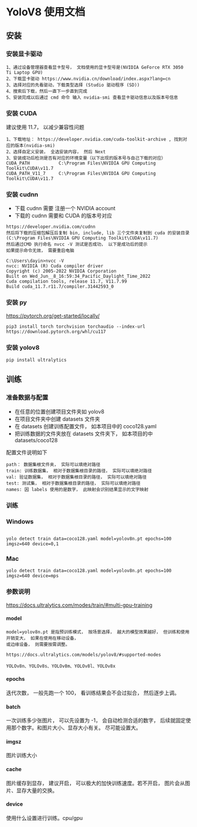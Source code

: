 # YoloV8 使用文档

## 安装

### 安装显卡驱动

```
1、通过设备管理器查看显卡型号， 文档使用的显卡型号是(NVIDIA GeForce RTX 3050 Ti Laptop GPU)
2、下载显卡驱动 https://www.nvidia.cn/download/index.aspx?lang=cn
3、选择对应的先看驱动，下载类型选择 (Studio 驱动程序 (SD))
4、搜索后下载，然后一直下一步直到完成
5、安装完成以后通过 cmd 命令 输入 nvidia-smi 查看显卡驱动信息以及版本号信息
```

### 安装 CUDA

建议使用 11.7， 以减少兼容性问题

```
1、下载地址： https://developer.nvidia.com/cuda-toolkit-archive , 找到对应的版本(nvidia-smi)
2、选择自定义安装， 全选安装内容， 然后 Next
3、安装成功后检测是否有对应的环境变量（以下出现的版本号与自己下载的对应）
CUDA_PATH           C:\Program Files\NVIDIA GPU Computing Toolkit\CUDA\v11.7
CUDA_PATH_V11_7     C:\Program Files\NVIDIA GPU Computing Toolkit\CUDA\v11.7
```

### 安装 cudnn

- 下载 cudnn 需要 注册一个 NVIDIA account
- 下载的 cudnn 需要和 CUDA 的版本号对应

```
https://developer.nvidia.com/cudnn
然后将下载的压缩包解压后复制 bin, include, lib 三个文件夹复制到 cuda 的安装目录 (C:\Program Files\NVIDIA GPU Computing Toolkit\CUDA\v11.7)
然后通过CMD 执行命名 nvcc -V 测试是否成功， 以下是成功后的提示
如果提示命令无效， 需要重启电脑

C:\Users\dayin>nvcc -V
nvcc: NVIDIA (R) Cuda compiler driver
Copyright (c) 2005-2022 NVIDIA Corporation
Built on Wed_Jun__8_16:59:34_Pacific_Daylight_Time_2022
Cuda compilation tools, release 11.7, V11.7.99
Build cuda_11.7.r11.7/compiler.31442593_0
```

### 安装 py

https://pytorch.org/get-started/locally/

```
pip3 install torch torchvision torchaudio --index-url https://download.pytorch.org/whl/cu117
```

### 安装 yolov8

```
pip install ultralytics
```

## 训练

### 准备数据与配置

- 在任意的位置创建项目文件夹如 yolov8
- 在项目文件夹中创建 datasets 文件夹
- 在 datasets 创建训练配置文件， 如本项目中的 coco128.yaml
- 把训练数据的文件夹放在 datasets 文件夹下， 如本项目的中 datasets/coco128

配置文件说明如下

```
path： 数据集根文件夹， 实际可以填绝对路径
train: 训练数据集， 相对于数据集根目录的路径， 实际可以填绝对路径
val: 验证数据集， 相对于数据集根目录的路径， 实际可以填绝对路径
test: 测试集， 相对于数据集根目录的路径， 实际可以填绝对路径
names: 因 labels 使用的是数字， 此映射会识别结果显示的文字映射
```

### 训练

### Windows

```

yolo detect train data=coco128.yaml model=yolov8n.pt epochs=100 imgsz=640 device=0,1
```

### Mac

```
yolo detect train data=coco128.yaml model=yolov8n.pt epochs=100 imgsz=640 device=mps
```

### 参数说明

https://docs.ultralytics.com/modes/train/#multi-gpu-training

#### model

```
model=yolov8n.pt 是指预训练模式， 按场景选择， 越大的模型效果越好， 但训练和使用开销变大， 如果在使用在移动设备，
或边缘设备， 则需要按需调整。

https://docs.ultralytics.com/models/yolov8/#supported-modes

YOLOv8n、YOLOv8s、YOLOv8m、YOLOv8l、YOLOv8x
```

#### epochs

迭代次数， 一般先跑一个 100， 看训练结果会不会过拟合， 然后逐步上调。

#### batch

一次训练多少张图片， 可以先设置为 -1， 会自动检测合适的数字， 后续就固定使用那个数字。和图片大小、显存大小有关。
尽可能设置大。

#### imgsz

图片训练大小

#### cache

图片缓存到显存， 建议开启， 可以极大的加快训练速度。若不开启， 图片会从图片、显存大量的交换。

#### device

使用什么设置进行训练。cpu/gpu
